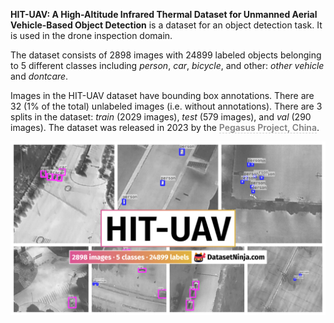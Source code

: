 **HIT-UAV: A High-Altitude Infrared Thermal Dataset for Unmanned Aerial Vehicle-Based Object Detection** is a dataset for an object detection task. It is used in the drone inspection domain. 

The dataset consists of 2898 images with 24899 labeled objects belonging to 5 different classes including *person*, *car*, *bicycle*, and other: *other vehicle* and *dontcare*.

Images in the HIT-UAV dataset have bounding box annotations. There are 32 (1% of the total) unlabeled images (i.e. without annotations). There are 3 splits in the dataset: *train* (2029 images), *test* (579 images), and *val* (290 images). The dataset was released in 2023 by the <span style="font-weight: 600; color: grey; border-bottom: 1px dashed #d3d3d3;">Pegasus Project, China</span>.

<img src="https://github.com/dataset-ninja/hit-uav/raw/main/visualizations/poster.png">

